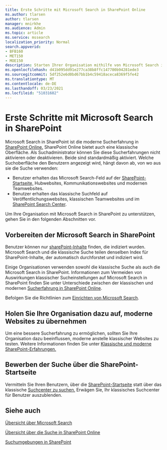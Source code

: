 ```yaml
---
title: Erste Schritte mit Microsoft Search in SharePoint Online
ms.author: tlarsen
author: tlarsen
manager: mnirkhe
ms.audience: Admin
ms.topic: article
ms.service: mssearch
localization_priority: Normal
search.appverid:
- BFB160
- MET150
- MOE150
description: Starten Ihrer Organisation mithilfe von Microsoft Search in SharePoint Online
ms.openlocfilehash: d41b095dd91e277ca38b8ffc147700b94281ede3
ms.sourcegitcommit: 5df252e6d0bd67bb1b4c59418aceca8369f5fe42
ms.translationtype: MT
ms.contentlocale: de-DE
ms.lasthandoff: 03/23/2021
ms.locfileid: "51031602"
---
```

# <a name="get-started-with-microsoft-search-in-sharepoint"></a>Erste Schritte mit Microsoft Search in SharePoint

Microsoft Search in SharePoint ist die moderne Sucherfahrung in [SharePoint Online.](https://products.office.com/sharepoint/collaboration) SharePoint Online bietet auch eine klassische Oberfläche. Als Suchadministrator können Sie diese Sucherfahrungen nicht aktivieren oder deaktivieren. Beide sind standardmäßig aktiviert. Welche Suchoberfläche den Benutzern angezeigt wird, hängt davon ab, von wo aus sie die Suche verwenden:

- Benutzer erhalten das Microsoft Search-Feld auf der [SharePoint-Startseite,](http://sharepoint.com/) Hubwebsites, Kommunikationswebsites und modernen Teamwebsites.
- Benutzer erhalten das klassische Suchfeld auf Veröffentlichungswebsites, klassischen Teamwebsites und im [SharePoint Search Center](/sharepoint/manage-search-center).

Um Ihre Organisation mit Microsoft Search in SharePoint zu unterstützen, gehen Sie in den folgenden Abschnitten vor.

## <a name="prepare-for-microsoft-search-in-sharepoint"></a>Vorbereiten der Microsoft Search in SharePoint

Benutzer können nur [sharePoint-Inhalte](http://sharepoint.com/) finden, die indiziert wurden. Microsoft Search und die klassische Suche teilen denselben Index für SharePoint-Inhalte, der automatisch durchforstet und indiziert wird. 

Einige Organisationen verwenden sowohl die klassische Suche als auch die Microsoft Search in SharePoint. Informationen zum Vermeiden von Auswirkungen klassischer Sucheinstellungen auf Microsoft Search in SharePoint finden Sie unter Unterschiede zwischen der klassischen und modernen [Sucherfahrung in SharePoint Online](/sharepoint/differences-classic-modern-search).

Befolgen Sie die Richtlinien zum [Einrichten von Microsoft Search](./setup-microsoft-search.md).


## <a name="get-your-organization-to-adopt-modern-sites"></a>Holen Sie Ihre Organisation dazu auf, moderne Websites zu übernehmen

Um eine bessere Sucherfahrung zu ermöglichen, sollten Sie Ihre Organisation dazu beeinflussen, moderne anstelle klassischer Websites zu testen. Weitere Informationen finden Sie unter [Klassische und moderne SharePoint-Erfahrungen.](https://support.office.com/article/SharePoint-classic-and-modern-experiences-5725c103-505d-4a6e-9350-300d3ec7d73f)

## <a name="promote-searching-from-the-sharepoint-start-page"></a>Bewerben der Suche über die SharePoint-Startseite

Vermitteln Sie Ihren Benutzern, über die [SharePoint-Startseite](http://sharepoint.com/) statt über das klassische [Suchcenter zu suchen.](/sharepoint/manage-search-center) Erwägen Sie, Ihr klassisches Suchcenter für Benutzer auszublenden.

## <a name="see-also"></a>Siehe auch
[Übersicht über Microsoft Search ](overview-microsoft-search.md)

[Übersicht über die Suche in SharePoint Online](/sharepoint/overview-of-search)

[Suchumgebungen in SharePoint](/sharepoint/get-started-with-modern-search-experience)